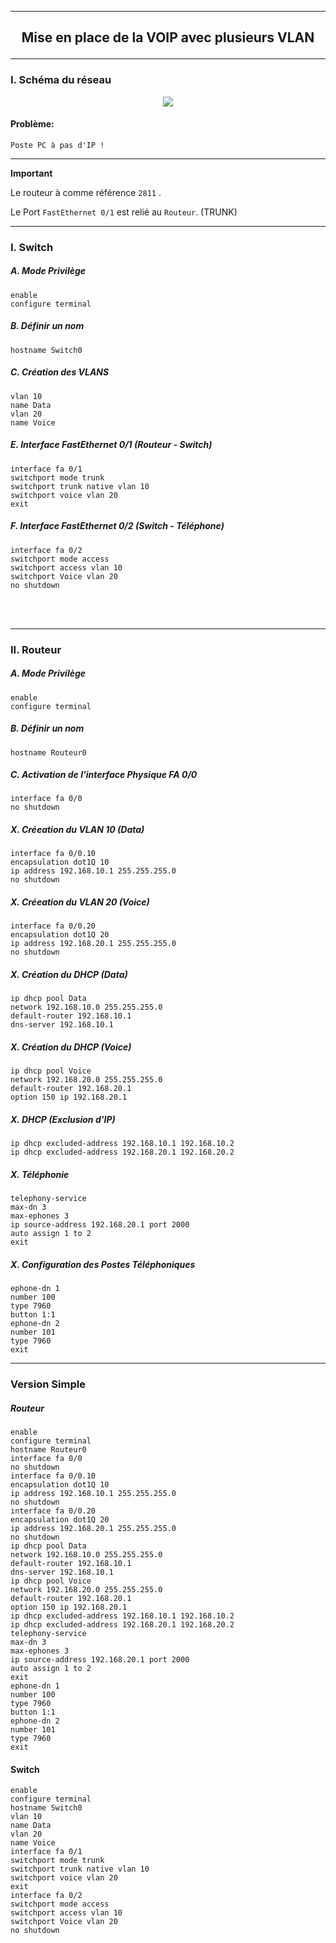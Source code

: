 ------------------------------------------------------------------------------------------------------------------------------------------------------------------------------------------------
## <p align='center'> Mise en place de la VOIP avec plusieurs VLAN</p>

------------------------------------------------------------------------------------------------------------------------------------------------------------------------------------------------
### I. Schéma du réseau

<p align='center'>
  <img src='https://github.com/dexter74/Cisco/assets/35907/7d667d4c-083d-41dd-84e3-8ad27cb62b92' /> </center>
</p>


#### Problème:
```
Poste PC à pas d'IP !
```


------------------------------------------------------------------------------------------------------------------------------------------------------------------------------------------------
**Important**

Le routeur à comme référence `2811` .

Le Port `FastEthernet 0/1` est relié au `Routeur`. (TRUNK)


------------------------------------------------------------------------------------------------------------------------------------------------------------------------------------------------
### I. Switch
##### A. Mode Privilège
```
enable
configure terminal
```

##### B. Définir un nom
```
hostname Switch0
```

##### C. Création des VLANS
```
vlan 10
name Data
vlan 20
name Voice
```

##### E. Interface FastEthernet 0/1 (Routeur - Switch)
```
interface fa 0/1
switchport mode trunk
switchport trunk native vlan 10
switchport voice vlan 20
exit
```
##### F. Interface FastEthernet 0/2 (Switch - Téléphone)
```
interface fa 0/2
switchport mode access
switchport access vlan 10
switchport Voice vlan 20
no shutdown
```

<br />
<br />


------------------------------------------------------------------------------------------------------------------------------------------------------------------------------------------------
### II. Routeur
##### A. Mode Privilège
```
enable
configure terminal
```

##### B. Définir un nom
```
hostname Routeur0
```

##### C. Activation de l'interface Physique FA 0/0
```
interface fa 0/0
no shutdown
```

##### X. Créeation du VLAN 10 (Data)
```
interface fa 0/0.10
encapsulation dot1Q 10
ip address 192.168.10.1 255.255.255.0
no shutdown
```

##### X. Créeation du VLAN 20 (Voice)
```
interface fa 0/0.20
encapsulation dot1Q 20
ip address 192.168.20.1 255.255.255.0
no shutdown
```

##### X. Création du DHCP (Data)
```
ip dhcp pool Data
network 192.168.10.0 255.255.255.0
default-router 192.168.10.1
dns-server 192.168.10.1
```

##### X. Création du DHCP (Voice)
```
ip dhcp pool Voice
network 192.168.20.0 255.255.255.0
default-router 192.168.20.1
option 150 ip 192.168.20.1
```

##### X. DHCP (Exclusion d'IP)
```
ip dhcp excluded-address 192.168.10.1 192.168.10.2
ip dhcp excluded-address 192.168.20.1 192.168.20.2
```

##### X. Téléphonie
```
telephony-service
max-dn 3
max-ephones 3
ip source-address 192.168.20.1 port 2000
auto assign 1 to 2
exit
```

##### X. Configuration des Postes Téléphoniques
```
ephone-dn 1
number 100
type 7960
button 1:1
ephone-dn 2
number 101
type 7960
exit
```


------------------------------------------------------------------------------------------------------------------------------------------------------------------------------------------------
### Version Simple
##### Routeur
```
enable
configure terminal
hostname Routeur0
interface fa 0/0
no shutdown
interface fa 0/0.10
encapsulation dot1Q 10
ip address 192.168.10.1 255.255.255.0
no shutdown
interface fa 0/0.20
encapsulation dot1Q 20
ip address 192.168.20.1 255.255.255.0
no shutdown
ip dhcp pool Data
network 192.168.10.0 255.255.255.0
default-router 192.168.10.1
dns-server 192.168.10.1
ip dhcp pool Voice
network 192.168.20.0 255.255.255.0
default-router 192.168.20.1
option 150 ip 192.168.20.1
ip dhcp excluded-address 192.168.10.1 192.168.10.2
ip dhcp excluded-address 192.168.20.1 192.168.20.2
telephony-service
max-dn 3
max-ephones 3
ip source-address 192.168.20.1 port 2000
auto assign 1 to 2
exit
ephone-dn 1
number 100
type 7960
button 1:1
ephone-dn 2
number 101
type 7960
exit
```
#### Switch
```
enable
configure terminal
hostname Switch0
vlan 10
name Data
vlan 20
name Voice
interface fa 0/1
switchport mode trunk
switchport trunk native vlan 10
switchport voice vlan 20
exit
interface fa 0/2
switchport mode access
switchport access vlan 10
switchport Voice vlan 20
no shutdown
```
